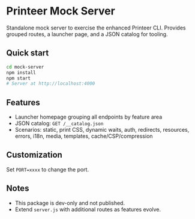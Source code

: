 # Printeer Mock Server

Standalone mock server to exercise the enhanced Printeer CLI. Provides grouped routes, a launcher page, and a JSON catalog for tooling.

## Quick start

```bash
cd mock-server
npm install
npm start
# Server at http://localhost:4000
```

## Features

- Launcher homepage grouping all endpoints by feature area
- JSON catalog: `GET /__catalog.json`
- Scenarios: static, print CSS, dynamic waits, auth, redirects, resources, errors, i18n, media, templates, cache/CSP/compression

## Customization

Set `PORT=xxxx` to change the port.

## Notes

- This package is dev-only and not published.
- Extend `server.js` with additional routes as features evolve.
